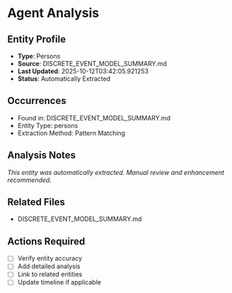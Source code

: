 # Agent Analysis

## Entity Profile
- **Type**: Persons
- **Source**: DISCRETE_EVENT_MODEL_SUMMARY.md
- **Last Updated**: 2025-10-12T03:42:05.921253
- **Status**: Automatically Extracted

## Occurrences
- Found in: DISCRETE_EVENT_MODEL_SUMMARY.md
- Entity Type: persons
- Extraction Method: Pattern Matching

## Analysis Notes
*This entity was automatically extracted. Manual review and enhancement recommended.*

## Related Files
- DISCRETE_EVENT_MODEL_SUMMARY.md

## Actions Required
- [ ] Verify entity accuracy
- [ ] Add detailed analysis
- [ ] Link to related entities
- [ ] Update timeline if applicable
